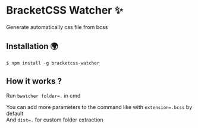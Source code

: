 # BracketCSS Watcher :sparkles:
 Generate automatically css file from bcss

## Installation 🌍
    $ npm install -g bracketcss-watcher
    
## How it works ?

Run `bwatcher folder=.` in cmd

You can add more parameters to the command like with `extension=.bcss` by default  
And `dist=.` for custom folder extraction
